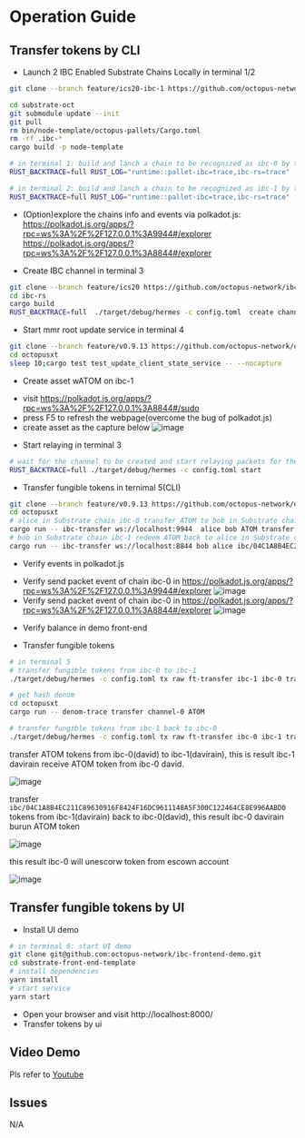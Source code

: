 # Operation Guide

## Transfer tokens by CLI

* Launch 2 IBC Enabled Substrate Chains Locally in terminal 1/2
```bash
git clone --branch feature/ics20-ibc-1 https://github.com/octopus-network/substrate.git substrate-oct

cd substrate-oct
git submodule update --init
git pull
rm bin/node-template/octopus-pallets/Cargo.toml
rm -rf .ibc-*
cargo build -p node-template 

# in terminal 1: build and lanch a chain to be recognized as ibc-0 by the relayer
RUST_BACKTRACE=full RUST_LOG="runtime::pallet-ibc=trace,ibc-rs=trace" ./target/debug/node-template --dev -d .ibc-0 --rpc-methods=unsafe --ws-external --enable-offchain-indexing true

# in terminal 2: build and lanch a chain to be recognized as ibc-1 by the relayer
RUST_BACKTRACE=full RUST_LOG="runtime::pallet-ibc=trace,ibc-rs=trace" ./target/debug/node-template --dev -d .ibc-1 --rpc-methods=unsafe --ws-external --enable-offchain-indexing true --port 2033 --ws-port 8844

```
* (Option)explore the chains info and events via polkadot.js:   
    https://polkadot.js.org/apps/?rpc=ws%3A%2F%2F127.0.0.1%3A9944#/explorer  
    https://polkadot.js.org/apps/?rpc=ws%3A%2F%2F127.0.0.1%3A8844#/explorer

* Create IBC channel in terminal 3
```bash
git clone --branch feature/ics20 https://github.com/octopus-network/ibc-rs.git
cd ibc-rs
cargo build
RUST_BACKTRACE=full  ./target/debug/hermes -c config.toml  create channel --port-a transfer --port-b transfer ibc-0 -c ibc-1 -o unordered --new-client-connection -y
```

* Start mmr root update service in terminal 4
```bash
git clone --branch feature/v0.9.13 https://github.com/octopus-network/octopusxt.git
cd octopusxt
sleep 10;cargo test test_update_client_state_service -- --nocapture 
```

* Create asset wATOM on ibc-1
- visit https://polkadot.js.org/apps/?rpc=ws%3A%2F%2F127.0.0.1%3A8844#/sudo 
- press F5 to refresh the webpage(overcome the bug of polkadot.js)
- create asset as the capture below
![image](assets/forcecreateasset-ibc-0.png)

* Start relaying in terminal 3
```bash
# wait for the channel to be created and start relaying packets for the 2 Substrate chains
RUST_BACKTRACE=full ./target/debug/hermes -c config.toml start
```

* Transfer fungible tokens in ternimal 5(CLI)
```bash
git clone --branch feature/v0.9.13 https://github.com/octopus-network/octopusxt.git
cd octopusxt
# alice in Substrate chain ibc-0 transfer ATOM to bob in Substrate chain ibc-1
cargo run -- ibc-transfer ws://localhost:9944  alice bob ATOM transfer channel-0 2000000000000000000000000 99999 9999999999999999999
# bob in Substrate chain ibc-1 redeem ATOM back to alice in Substrate chain ibc-0
cargo run -- ibc-transfer ws://localhost:8844 bob alice ibc/04C1A8B4EC211C89630916F8424F16DC9611148A5F300C122464CE8E996AABD0 transfer channel-0 200000000000000000000000 9999 9999999999999999999
```

* Verify events in polkadot.js
- Verify send packet event of chain ibc-0 in https://polkadot.js.org/apps/?rpc=ws%3A%2F%2F127.0.0.1%3A9944#/explorer
![image](assets/ics20-escrow-event.png)
- Verify send packet event of chain ibc-0 in https://polkadot.js.org/apps/?rpc=ws%3A%2F%2F127.0.0.1%3A8844#/explorer
![image](assets/ics20-receive-event.png)

* Verify balance in demo front-end

* Transfer fungible tokens
```bash
# in terminal 5
# transfer fungible tokens from ibc-0 to ibc-1
./target/debug/hermes -c config.toml tx raw ft-transfer ibc-1 ibc-0 transfer channel-0 100000000000000000000 -o 9999 -d ATOM

# get hash denom
cd octopusxt 
cargo run -- denom-trace transfer channel-0 ATOM

# transfer fungible tokens from ibc-1 back to ibc-0
./target/debug/hermes -c config.toml tx raw ft-transfer ibc-0 ibc-1 transfer channel-0 100000000000000000000 -o 9999 -d ibc/04C1A8B4EC211C89630916F8424F16DC9611148A5F300C122464CE8E996AABD0
```

transfer ATOM tokens from ibc-0(david) to ibc-1(davirain),
this is result ibc-1 davirain receive ATOM token from ibc-0 david.

![image](assets/ibc-1-davirain-asset.png)


transfer `ibc/04C1A8B4EC211C89630916F8424F16DC9611148A5F300C122464CE8E996AABD0` tokens from ibc-1(davirain) back to ibc-0(david),
this result ibc-0 davirain burun ATOM token

![image](assets/burn-ibc-1-asset.png)

this result ibc-0 will unescorw token from escown account

![image](assets/ibc-0-asset.png)


## Transfer fungible tokens by UI
* Install UI demo
```bash
# in terminal 6: start UI demo
git clone git@github.com:octopus-network/ibc-frontend-demo.git
cd substrate-front-end-template
# install dependencies
yarn install
# start service
yarn start
```
* Open your browser and visit http://localhost:8000/
* Transfer tokens by ui



## Video Demo
  Pls refer to [Youtube]()
## Issues
  N/A